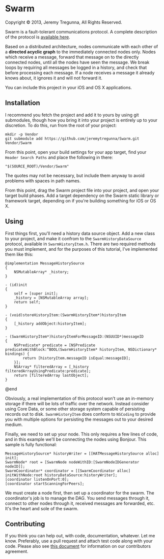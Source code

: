 # Swarm
Copyright © 2013, Jeremy Tregunna, All Rights Reserved.

Swarm is a fault-tolerant communications protocol. A complete description of the protocol is [available here](http://jeremy.tregunna.ca/post/48612729309/introducing-swarm).

Based on a distributed architecture, nodes communicate with each other of a **directed acyclic graph** to the immediately connected nodes only. Nodes which receive a message, forward that message on to the directly connected nodes, until all the nodes have seen the message. We break loops by requiring all messages be logged in a history, and check that before processing each message. If a node receives a message it already knows about, it ignores it and will not forward it.

You can include this project in your iOS and OS X applications.

## Installation

I recommend you fetch the project and add it to yours by using git submodules, though how you bring it into your project is entirely up to your discretion. To do this, run from the root of your project:

    mkdir -p Vendor
    git submodule add https://github.com/jeremytregunna/Swarm.git Vendor/Swarm

From this point, open your build settings for your app target, find your `Header Search Paths` and place the following in there:

    "$(SOURCE_ROOT)/Vendor/Swarm"

The quotes may not be necessary, but include them anyway to avoid problems with spaces in path names.

From this point, drag the Swarm project file into your project, and open your target build phases. Add a target dependency on the Swarm static library or framework target, depending on if you're building something for iOS or OS X.

## Using

First things first, you'll need a history data source object. Add a new class to your project, and make it confrom to the `SwarmHistoryDataSource` protocol, available in `SwarmHistoryItem.h`. There are two required methods you must implement, and for the purposes of this tutorial, I've implemented them like this:

    @implementation MessageHistorySource
    {
        NSMutableArray* _history;
    }
    
    - (id)init
    {
        self = [super init];
        _history = [NSMutableArray array];
        return self;
    }
    
    - (void)storeHistoryItem:(SwarmHistoryItem*)historyItem
    {
        [_history addObject:historyItem];
    }
    
    - (SwarmHistoryItem*)historyItemForMessageID:(NSUUID*)messageID
    {
        NSPredicate* predicate = [NSPredicate predicateWithBlock:^BOOL(SwarmHistoryItem* historyItem, NSDictionary* bindings) {
            return [historyItem.messageID isEqual:messageID];
        }];
        NSArray* filteredArray = [_history filteredArrayUsingPredicate:predicate];
        return [filteredArray lastObject];
    }
   
   @end

Obviously, a real implementation of this protocol won't use an in-memory storage if there will be lots of traffic over the network. Instead consider using Core Data, or some other storage system capable of persisting records out to disk. `SwarmHistoryItem` does conform to `NSCoding` to provide you with multiple options for persisting the messages out to your desired medium.

Finally, we need to set up your node. This only requires a few lines of code, and in this example we'll be connecting the nodes using Bonjour. This sample is fully functional:

    MessageHistorySource* historyWriter = [[HATMessageHistorySource alloc] init];
    SwarmNode* root = [SwarmNode nodeWithID:[SwarmNodeIDGenerator nodeID]];
    SwarmCoordinator* coordinator = [[SwarmCoordinator alloc] initWithNode:root historyDataSource:historyWriter];
    [coordinator listenOnPort:0];
    [coordinator startScanningForPeers];

We must create a node first, then set up a coordinator for the swarm. The coordinator's job is to manage the DAG. You send messages through it, connect to other nodes through it, received messages are forwarded, etc. It's the heart and sole of the swarm.

## Contributing

If you think you can help out, with code, documentation, whatever. Let me know. Preferably, use a pull request and attach test code along with your code. Please also see [this document](https://github.com/jeremytregunna/Swarm/blob/master/CONTRIBUTING.md) for information on our contributors agreement.
